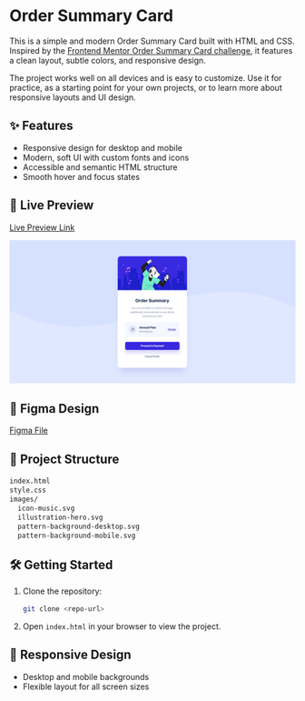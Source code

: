 # Order Summary Card

This is a simple and modern Order Summary Card built with HTML and CSS. Inspired by the [Frontend Mentor Order Summary Card challenge](https://www.frontendmentor.io/challenges/order-summary-component-QlPmajDUj), it features a clean layout, subtle colors, and responsive design.

The project works well on all devices and is easy to customize. Use it for practice, as a starting point for your own projects, or to learn more about responsive layouts and UI design.

## ✨ Features

- Responsive design for desktop and mobile
- Modern, soft UI with custom fonts and icons
- Accessible and semantic HTML structure
- Smooth hover and focus states

## 🚀 Live Preview

[Live Preview Link](#)

![Order Summary Card Screenshot](images/preview.png)

## 🎨 Figma Design

[Figma File](https://www.figma.com/file/6p3ofsbwTEuB4gJFgqr3KV/order-summary-component?node-id=0%3A82)

## 📂 Project Structure

```
index.html
style.css
images/
  icon-music.svg
  illustration-hero.svg
  pattern-background-desktop.svg
  pattern-background-mobile.svg
```

## 🛠️ Getting Started

1. Clone the repository:
   ```sh
   git clone <repo-url>
   ```
2. Open `index.html` in your browser to view the project.

## 📱 Responsive Design

- Desktop and mobile backgrounds
- Flexible layout for all screen sizes
